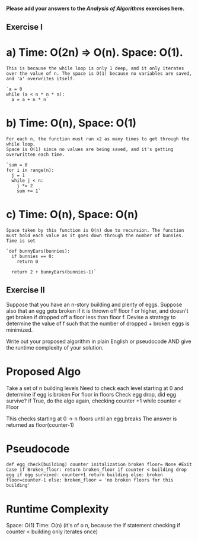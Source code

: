 #### Please add your answers to the ***Analysis of  Algorithms*** exercises here.

## Exercise I

# a)  Time: O(2n) => O(n). Space: O(1). #
    This is because the while loop is only 1 deep, and it only iterates over the value of n. The space is O(1) because no variables are saved, and 'a' overwrites itself.

    `a = 0
    while (a < n * n * n):
      a = a + n * n`

# b)  Time: O(n), Space: O(1) #
    For each n, the function must run x2 as many times to get through the while loop.
    Space is O(1) since no values are being saved, and it's getting overwritten each time.

    `sum = 0
    for i in range(n):
      j = 1
      while j < n:
        j *= 2
        sum += 1`

# c)  Time: O(n), Space: O(n) #
    Space taken by this function is O(n) due to recursion. The function must hold each value as it goes down through the number of bunnies.
    Time is set 

    `def bunnyEars(bunnies):
      if bunnies == 0:
        return 0

      return 2 + bunnyEars(bunnies-1)`

## Exercise II
Suppose that you have an n-story building and plenty of eggs. Suppose also that an egg gets broken if it is thrown off floor f or higher, and doesn't get broken if dropped off a floor less than floor f. Devise a strategy to determine the value of f such that the number of dropped + broken eggs is minimized.

Write out your proposed algorithm in plain English or pseudocode AND give the runtime complexity of your solution.

# Proposed Algo #
  Take a set of n building levels
  Need to check each level starting at 0 and determine if egg is broken
  For floor in floors
  Check egg drop, did egg survive?
  if True, do the algo again, checking counter +1 while counter < Floor

  This checks starting at 0 -> n floors until an egg breaks
  The answer is returned as floor(counter-1)
  

# Pseudocode #
`def egg_check(building)
  counter initalization
  broken floor= None
  #Exit Case
  if Broken_floor:
    return broken_floor
  if counter < building
    drop egg
    if egg survived:
      counter+1
      return building
    else:
      broken floor=counter-1
  else:
    broken_floor = 'no broken floors for this building'
`

# Runtime Complexity #
Space: O(1)
Time: O(n)
(it's of o n, because the if statement checking if counter < building only iterates once)
